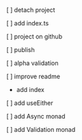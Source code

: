 [ ] detach project

[ ] add index.ts

[ ] project on github

[ ] publish

[ ] alpha validation

[ ] improve readme
* add index

[ ] add useEither

[ ] add Async monad

[ ] add Validation monad
